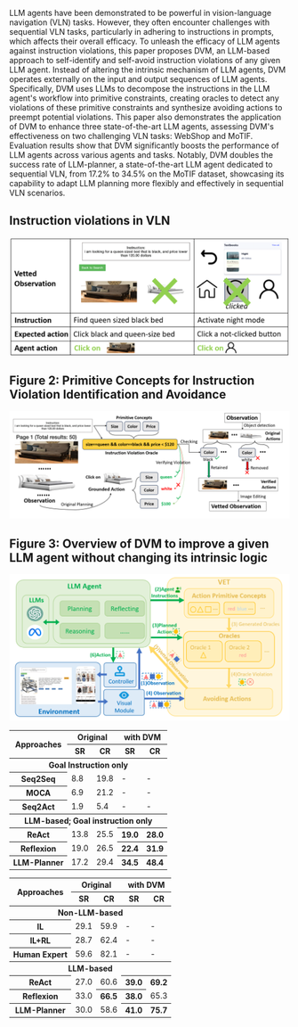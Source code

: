 LLM agents have been demonstrated to be powerful in vision-language navigation (VLN) tasks. However, they often encounter challenges with sequential VLN tasks, particularly in adhering to instructions in prompts, which affects their overall efficacy. To unleash the efficacy of LLM agents against instruction violations, this paper proposes DVM, an LLM-based approach to self-identify and self-avoid instruction violations of any given LLM agent. Instead of altering the intrinsic mechanism of LLM agents, DVM operates externally on the input and output sequences of LLM agents. Specifically, DVM uses LLMs to decompose the instructions in the LLM agent's workflow into primitive constraints, creating oracles to detect any violations of these primitive constraints and synthesize avoiding actions to preempt potential violations. This paper also demonstrates the application of DVM to enhance three state-of-the-art LLM agents, assessing  DVM's effectiveness on two challenging VLN tasks: WebShop and MoTIF. Evaluation results show that DVM significantly boosts the performance of LLM agents across various agents and tasks.
Notably, DVM doubles the success rate of LLM-planner, a state-of-the-art LLM agent dedicated to sequential VLN, from 17.2% to 34.5% on the MoTIF dataset, showcasing its capability to adapt LLM planning more flexibly and effectively in sequential VLN scenarios.

## Instruction violations in VLN 
![Figure 1: Instruction violations in UI space navigation.](Figures/fig1.png?raw=true "Figure 1")


## Figure 2: Primitive Concepts for Instruction Violation Identification and Avoidance
![Alt text](Figures/fig2.png?raw=true "Figure 2")

## Figure 3: Overview of DVM to improve a given LLM agent without changing its intrinsic logic
![Alt text](Figures/fig3.png?raw=true "Figure 3")



<table>
<thead>
  <tr>
    <th rowspan="2">Approaches</th>
    <th colspan="2">Original</th>
    <th colspan="2">with DVM</th>
  </tr>
  <tr>
    <th>SR</th>
    <th>CR</th>
    <th>SR</th>
    <th>CR</th>
  </tr>
</thead>
<tbody>
  <tr>
    <th colspan="5">Goal Instruction only</th>
  </tr>
  <tr>
    <th>Seq2Seq</th>
    <td>8.8</td>
    <td>19.8</td>
    <td>-</td>
    <td>-</td>
  </tr>
  <tr>
    <th>MOCA</th>
    <td>6.9</td>
    <td>21.2</td>
    <td>-</td>
    <td>-</td>
  </tr>
  <tr>
    <th>Seq2Act</th>
    <td>1.9</td>
    <td>5.4</td>
    <td>-</td>
    <td>-</td>
  </tr>
  <tr>
    <th colspan="5">LLM-based; Goal instruction only</th>
  </tr>
  <tr>
    <th>ReAct</th>
    <td>13.8</td>
    <td>25.5</td>
    <th>19.0</th>
    <th>28.0</th>
  </tr>
  <tr>
    <th>Reflexion</th>
    <td>19.0</td>
    <td>26.5</td>
    <th>22.4</th>
    <th>31.9</th>
  </tr>
  <tr>
    <th>LLM-Planner</th>
    <td>17.2</td>
    <td>29.4</td>
    <th>34.5</th>
    <th>48.4</th>
  </tr>
</tbody>
</table>


<table>
<thead>
  <tr>
    <th rowspan="2">Approaches</th>
    <th colspan="2">Original</th>
    <th colspan="2">with DVM</th>
  </tr>
  <tr>
    <th>SR</th>
    <th>CR</th>
    <th>SR</th>
    <th>CR</th>
  </tr>
</thead>
<tbody>
  <tr>
    <th colspan="5">Non-LLM-based</th>
  </tr>
  <tr>
    <th>IL</th>
    <td>29.1</td>
    <td>59.9</td>
    <td>-</td>
    <td>-</td>
  </tr>
  <tr>
    <th>IL+RL</th>
    <td>28.7</td>
    <td>62.4</td>
    <td>-</td>
    <td>-</td>
  </tr>
  <tr>
    <th>Human Expert</th>
    <td>59.6</td>
    <td>82.1</td>
    <td>-</td>
    <td>-</td>
  </tr>
  <tr>
    <th colspan="5">LLM-based</th>
  </tr>
  <tr>
    <th>ReAct</th>
    <td>27.0</td>
    <td>60.6</td>
    <th>39.0</th>
    <th>69.2</th>
  </tr>
  <tr>
    <th>Reflexion</th>
    <td>33.0</td>
    <th>66.5</th>
    <th>38.0</th>
    <td>65.3</td>
  </tr>
  <tr>
    <th>LLM-Planner</th>
    <td>30.0</td>
    <td>58.6</td>
    <th>41.0</th>
    <th>75.7</th>
  </tr>
</tbody>
</table>

